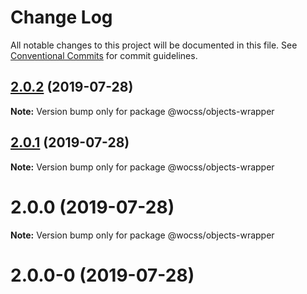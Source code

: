 # Change Log

All notable changes to this project will be documented in this file.
See [Conventional Commits](https://conventionalcommits.org) for commit guidelines.

## [2.0.2](https://github.com/wocss/wocss/compare/@wocss/objects-wrapper@2.0.1...@wocss/objects-wrapper@2.0.2) (2019-07-28)

**Note:** Version bump only for package @wocss/objects-wrapper





## [2.0.1](https://github.com/wocss/wocss/compare/@wocss/objects-wrapper@2.0.0...@wocss/objects-wrapper@2.0.1) (2019-07-28)

**Note:** Version bump only for package @wocss/objects-wrapper





# 2.0.0 (2019-07-28)

**Note:** Version bump only for package @wocss/objects-wrapper





<a name="2.0.0-0"></a>
# 2.0.0-0 (2019-07-28)
